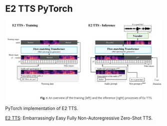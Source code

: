 # E2 TTS PyTorch

<p align="center">
  <img src="E2 TTS.png" alt="E2 TTS" style="display:block; margin:auto; width:720px;" />
</p>

PyTorch implementation of E2 TTS.

[E2 TTS](https://arxiv.org/abs/2406.18009v1): Embarrassingly Easy Fully Non-Autoregressive Zero-Shot TTS.
